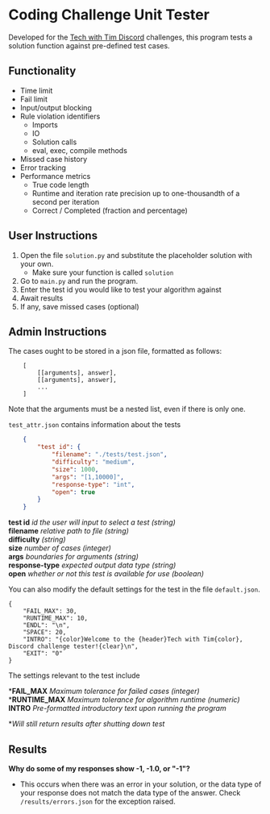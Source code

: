 # Coding Challenge Unit Tester

Developed for the [Tech with Tim Discord](https://discord.gg/PaKYTH) challenges, this program tests a solution function against pre-defined test cases.


## Functionality

<div id="functionality"></div>

- Time limit
- Fail limit
- Input/output blocking
- Rule violation identifiers
    * Imports
    * IO
    * Solution calls
    * eval, exec, compile methods
- Missed case history
- Error tracking
- Performance metrics
    * True code length
    * Runtime and iteration rate precision up to one-thousandth of a second per iteration
    * Correct / Completed (fraction and percentage)



## User Instructions

<div id="user_inst"></div>

1. Open the file `solution.py` and substitute the placeholder solution with your own.
    - Make sure your function is called `solution`
2. Go to `main.py` and run the program.
3. Enter the test id you would like to test your algorithm against
4. Await results
5. If any, save missed cases (optional)

## Admin Instructions

<div id="admin_inst"></div>

The cases ought to be stored in a json file, formatted as follows:

```
    [
        [[arguments], answer],
        [[arguments], answer],
        ...
    ]
```

Note that the arguments must be a nested list, even if there is only one.

`test_attr.json` contains information about the tests

```json
    {
        "test id": {
            "filename": "./tests/test.json",
            "difficulty": "medium",
            "size": 1000,
            "args": "[1,10000]",
            "response-type": "int",
            "open": true
        }
    }
```

__test id__
_id the user will input to select a test (string)_<br>
__filename__
_relative path to file (string)_<br>
__difficulty__ 
_(string)_<br>
__size__ 
_number of cases (integer)_<br>
__args__ 
_boundaries for arguments (string)_<br>
__response-type__ 
_expected output data type (string)_<br>
__open__
_whether or not this test is available for use (boolean)_<br>


You can also modify the default settings for the test in the file `default.json`.

    {
        "FAIL_MAX": 30,
        "RUNTIME_MAX": 10,
        "ENDL": "\n",
        "SPACE": 20,
        "INTRO": "{color}Welcome to the {header}Tech with Tim{color}, Discord challenge tester!{clear}\n",
        "EXIT": "0"
    }

The settings relevant to the test include

*__FAIL_MAX__
_Maximum tolerance for failed cases (integer)_<br>
*__RUNTIME_MAX__
_Maximum tolerance for algorithm runtime (numeric)_<br>
__INTRO__
_Pre-formatted introductory text upon running the program_<br>

*_Will still return results after shutting down test_


## Results

<div id="results"></div>

__Why do some of my responses show -1, -1.0, or "-1"?__<br>
- This occurs when there was an error in your solution, or the data type of your response does not match the data type of the answer. Check `/results/errors.json` for the exception raised.

